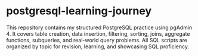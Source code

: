 # postgresql-learning-journey
This repository contains my structured PostgreSQL practice using pgAdmin 4. It covers table creation, data insertion, filtering, sorting, joins, aggregate functions, subqueries, and real-world query problems. All SQL scripts are organized by topic for revision, learning, and showcasing SQL proficiency.

